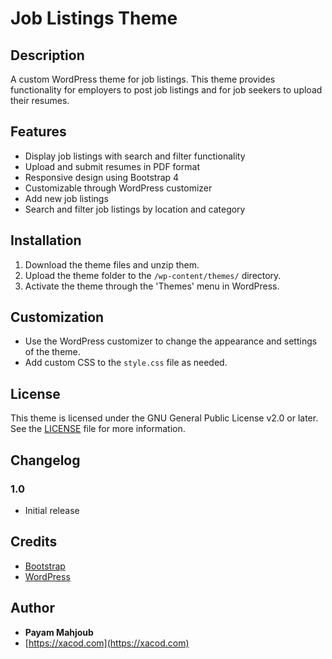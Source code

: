 # Job Listings Theme

## Description

A custom WordPress theme for job listings. This theme provides functionality for employers to post job listings and for job seekers to upload their resumes.

## Features

- Display job listings with search and filter functionality
- Upload and submit resumes in PDF format
- Responsive design using Bootstrap 4
- Customizable through WordPress customizer
- Add new job listings
- Search and filter job listings by location and category

## Installation

1. Download the theme files and unzip them.
2. Upload the theme folder to the `/wp-content/themes/` directory.
3. Activate the theme through the 'Themes' menu in WordPress.

## Customization

- Use the WordPress customizer to change the appearance and settings of the theme.
- Add custom CSS to the `style.css` file as needed.

## License

This theme is licensed under the GNU General Public License v2.0 or later. See the [LICENSE](http://www.gnu.org/licenses/gpl-2.0.html) file for more information.

## Changelog

### 1.0
- Initial release

## Credits

- [Bootstrap](https://getbootstrap.com/)
- [WordPress](https://wordpress.org/)

## Author

- **Payam Mahjoub**
- [https://xacod.com](https://xacod.com)
